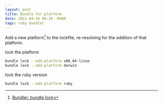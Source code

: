 ```yaml
---
layout: post
title: Bundle for platform
date: 2021-04-26 06:29 -0400
tags: ruby bundler
---
```

Add a new platform[^1] to the lockfile, re-resolving for the addition of that platform.

lock the platform

```bash
bundle lock --add-platform x86_64-linux
bundle lock --add-platform darwin
```

lock the ruby version

```bash
bundle lock --add-platform ruby
```

[^1]: [Bundler: bundle lock](https://bundler.io/v2.0/bundle_lock.html)
